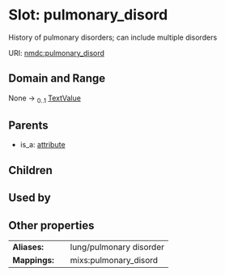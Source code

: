 
# Slot: pulmonary_disord


History of pulmonary disorders; can include multiple disorders

URI: [nmdc:pulmonary_disord](https://microbiomedata/meta/pulmonary_disord)


## Domain and Range

None &#8594;  <sub>0..1</sub> [TextValue](TextValue.md)

## Parents

 *  is_a: [attribute](attribute.md)

## Children


## Used by


## Other properties

|  |  |  |
| --- | --- | --- |
| **Aliases:** | | lung/pulmonary disorder |
| **Mappings:** | | mixs:pulmonary_disord |

